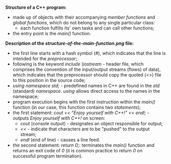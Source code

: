 **Structure of a C++ program:**

- made up of objects with their accompanying *member functions* and *global functions*, which do not belong to any single particular class:
    - each function fulfills its' own tasks and can call other functions;
- the entry point is the *main()* function.


**Description of the *structure-of-the-main-function.png* file:**
- the first line starts with a hash symbol (*#*), which indicates that the line is intended for the *preprocessor*;
- following is the keyword *include <iostream>* (*iostream* - header file, which comprises the convention of the input/output streams (flows) of data), which indicates that the preprocessor should copy the quoted (*<>*) file to this position in the source code;
- *using namespace std;* - predefined names in C++ are found in the *std* (standard) *namespace*. *using* allows direct access to the names in the namespace;
- program execution begins with the first instruction within the *main()* function (in our case, this function contains two *statements*);
- the first statement: *cout << "Enjoy yourself with C++!" << endl;* - outputs *Enjoy yourself with C++!* on screen:
    - *cout* (console output) - designates an object responsible for output;
    - *<<* - indicate that characters are to be "pushed" to the output stream;
    - *endl* (end of line) - causes a line feed.
- the second statement: *return 0;*: terminates the *main()* function and returns an exit code of *0* (it is common practice to return *0* on successful program termination).